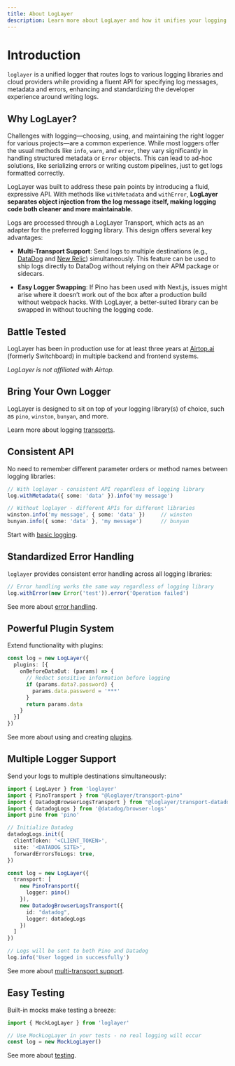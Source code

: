 ```yaml
---
title: About LogLayer
description: Learn more about LogLayer and how it unifies your logging experience
---
```


# Introduction

`loglayer` is a unified logger that routes logs to various logging libraries and cloud providers while providing a 
fluent API for specifying log messages, metadata and errors, enhancing and standardizing the developer experience 
around writing logs.

## Why LogLayer?

Challenges with logging—choosing, using, and maintaining the right logger for various projects—are a common experience. 
While most loggers offer the usual methods like `info`, `warn`, and `error`, they vary significantly in handling 
structured metadata or `Error` objects. This can lead to ad-hoc solutions, like serializing errors or writing custom 
pipelines, just to get logs formatted correctly.

LogLayer was built to address these pain points by introducing a fluid, expressive API. With methods like 
`withMetadata` and `withError`, **LogLayer separates object injection from the log message itself, making logging code 
both cleaner and more maintainable.**

Logs are processed through a LogLayer Transport, which acts as an adapter for the preferred logging library. 
This design offers several key advantages:

- **Multi-Transport Support**: Send logs to multiple destinations (e.g., [DataDog](/transports/datadog) and 
[New Relic](/transports/new-relic)) simultaneously. This feature can be used to ship logs directly to DataDog without 
relying on their APM package or sidecars.

- **Easy Logger Swapping**: If Pino has been used with Next.js, issues might arise where it doesn’t work out of the box 
after a production build without webpack hacks. With LogLayer, a better-suited library can be swapped in without 
touching the logging code.

## Battle Tested

LogLayer has been in production use for at least three years at [Airtop.ai](https://airtop.ai) (formerly Switchboard) in
multiple backend and frontend systems.

*LogLayer is not affiliated with Airtop.*

## Bring Your Own Logger

LogLayer is designed to sit on top of your logging library(s) of choice, such as `pino`, `winston`, `bunyan`, and more.

Learn more about logging [transports](/transports/).

## Consistent API

No need to remember different parameter orders or method names between logging libraries:

```typescript
// With loglayer - consistent API regardless of logging library
log.withMetadata({ some: 'data' }).info('my message')

// Without loglayer - different APIs for different libraries
winston.info('my message', { some: 'data' })     // winston
bunyan.info({ some: 'data' }, 'my message')      // bunyan
```

Start with [basic logging](/logging-api/basic-logging).

## Standardized Error Handling

`loglayer` provides consistent error handling across all logging libraries:

```typescript
// Error handling works the same way regardless of logging library
log.withError(new Error('test')).error('Operation failed')
```

See more about [error handling](/logging-api/error-handling).

## Powerful Plugin System

Extend functionality with plugins:

```typescript
const log = new LogLayer({
  plugins: [{
    onBeforeDataOut: (params) => {
      // Redact sensitive information before logging
      if (params.data?.password) {
        params.data.password = '***'
      }
      return params.data
    }
  }]
})
```

See more about using and creating [plugins](/plugins/).

## Multiple Logger Support

Send your logs to multiple destinations simultaneously:

```typescript
import { LogLayer } from 'loglayer'
import { PinoTransport } from "@loglayer/transport-pino"
import { DatadogBrowserLogsTransport } from "@loglayer/transport-datadog-browser-logs"
import { datadogLogs } from '@datadog/browser-logs'
import pino from 'pino'

// Initialize Datadog
datadogLogs.init({
  clientToken: '<CLIENT_TOKEN>',
  site: '<DATADOG_SITE>',
  forwardErrorsToLogs: true,
})

const log = new LogLayer({
  transport: [
    new PinoTransport({
      logger: pino()
    }),
    new DatadogBrowserLogsTransport({
      id: "datadog",
      logger: datadogLogs
    })
  ]
})

// Logs will be sent to both Pino and Datadog
log.info('User logged in successfully')
```

See more about [multi-transport support](/transports/multiple-transports).

## Easy Testing

Built-in mocks make testing a breeze:

```typescript
import { MockLogLayer } from 'loglayer'

// Use MockLogLayer in your tests - no real logging will occur
const log = new MockLogLayer()
```

See more about [testing](/logging-api/unit-testing).